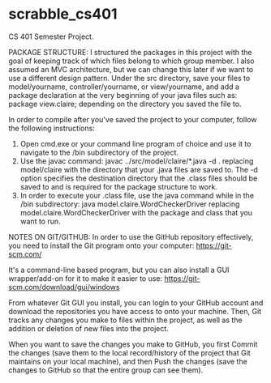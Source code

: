 # scrabble_cs401
CS 401 Semester Project.

PACKAGE STRUCTURE:
I structured the packages in this project with the goal of keeping track of which files belong to which group member. I also assumed an MVC architecture, but we can change this later if we want to use a different design pattern. Under the src directory, save your files to model/yourname, controller/yourname, or view/yourname, and add a package declaration at the very beginning of your java files such as:     
      package view.claire;
depending on the directory you saved the file to.

In order to compile after you've saved the project to your computer, follow the following instructions: 
  1. Open cmd.exe or your command line program of choice and use it to navigate to the /bin subdirectory of the project.
  2. Use the javac command:
           javac ../src/model/claire/*.java -d .
     replacing model/claire with the directory that your .java files are saved to. 
     The -d option specifies the destination directory that the .class files should be saved to and is required for the package structure        to work.
  3. In order to execute your .class file, use the java command while in the /bin subdirectory:
            java model.claire.WordCheckerDriver
     replacing model.claire.WordCheckerDriver with the package and class that you want to run.
     
     
NOTES ON GIT/GITHUB:
In order to use the GitHub repository effectively, you need to install the Git program onto your computer:  https://git-scm.com/

It's a command-line based program, but you can also install a GUI wrapper/add-on for it to make it easier to use: https://git-scm.com/download/gui/windows

From whatever Git GUI you install, you can login to your GitHub account and download the repositories you have access to onto your machine. Then, Git tracks any changes you make to files within the project, as well as the addition or deletion of new files into the project. 

When you want to save the changes you make to GitHub, you first Commit the changes (save them to the local record/history of the project that Git maintains on your local machine), and then Push the changes (save the changes to GitHub so that the entire group can see them). 

